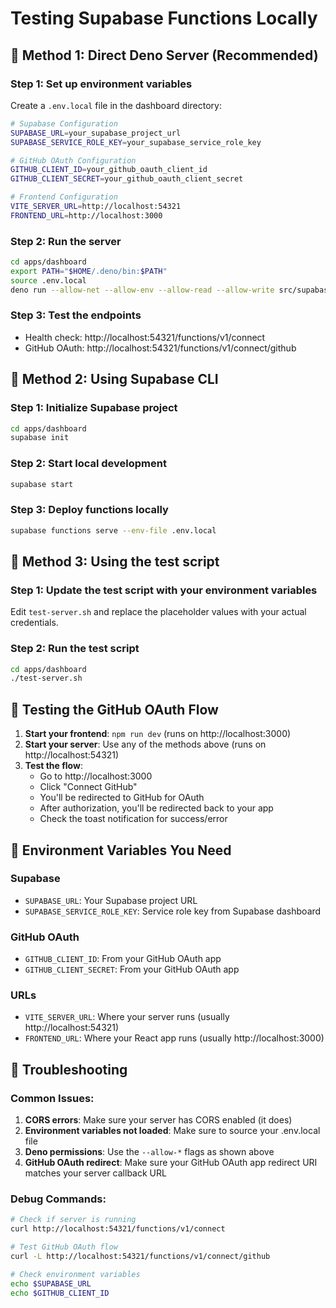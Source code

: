 # Testing Supabase Functions Locally

## 🚀 Method 1: Direct Deno Server (Recommended)

### Step 1: Set up environment variables

Create a `.env.local` file in the dashboard directory:

```bash
# Supabase Configuration
SUPABASE_URL=your_supabase_project_url
SUPABASE_SERVICE_ROLE_KEY=your_supabase_service_role_key

# GitHub OAuth Configuration
GITHUB_CLIENT_ID=your_github_oauth_client_id
GITHUB_CLIENT_SECRET=your_github_oauth_client_secret

# Frontend Configuration
VITE_SERVER_URL=http://localhost:54321
FRONTEND_URL=http://localhost:3000
```

### Step 2: Run the server

```bash
cd apps/dashboard
export PATH="$HOME/.deno/bin:$PATH"
source .env.local
deno run --allow-net --allow-env --allow-read --allow-write src/supabase/functions/server/index.tsx
```

### Step 3: Test the endpoints

- Health check: http://localhost:54321/functions/v1/connect
- GitHub OAuth: http://localhost:54321/functions/v1/connect/github

## 🚀 Method 2: Using Supabase CLI

### Step 1: Initialize Supabase project

```bash
cd apps/dashboard
supabase init
```

### Step 2: Start local development

```bash
supabase start
```

### Step 3: Deploy functions locally

```bash
supabase functions serve --env-file .env.local
```

## 🚀 Method 3: Using the test script

### Step 1: Update the test script with your environment variables

Edit `test-server.sh` and replace the placeholder values with your actual credentials.

### Step 2: Run the test script

```bash
cd apps/dashboard
./test-server.sh
```

## 🧪 Testing the GitHub OAuth Flow

1. **Start your frontend**: `npm run dev` (runs on http://localhost:3000)
2. **Start your server**: Use any of the methods above (runs on http://localhost:54321)
3. **Test the flow**:
   - Go to http://localhost:3000
   - Click "Connect GitHub"
   - You'll be redirected to GitHub for OAuth
   - After authorization, you'll be redirected back to your app
   - Check the toast notification for success/error

## 🔧 Environment Variables You Need

### Supabase

- `SUPABASE_URL`: Your Supabase project URL
- `SUPABASE_SERVICE_ROLE_KEY`: Service role key from Supabase dashboard

### GitHub OAuth

- `GITHUB_CLIENT_ID`: From your GitHub OAuth app
- `GITHUB_CLIENT_SECRET`: From your GitHub OAuth app

### URLs

- `VITE_SERVER_URL`: Where your server runs (usually http://localhost:54321)
- `FRONTEND_URL`: Where your React app runs (usually http://localhost:3000)

## 🐛 Troubleshooting

### Common Issues:

1. **CORS errors**: Make sure your server has CORS enabled (it does)
2. **Environment variables not loaded**: Make sure to source your .env.local file
3. **Deno permissions**: Use the `--allow-*` flags as shown above
4. **GitHub OAuth redirect**: Make sure your GitHub OAuth app redirect URI matches your server callback URL

### Debug Commands:

```bash
# Check if server is running
curl http://localhost:54321/functions/v1/connect

# Test GitHub OAuth flow
curl -L http://localhost:54321/functions/v1/connect/github

# Check environment variables
echo $SUPABASE_URL
echo $GITHUB_CLIENT_ID
```
